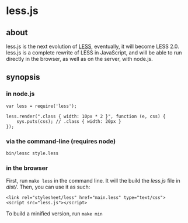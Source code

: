 less.js
=======

about
-----

less.js is the next evolution of [LESS](http://lesscss.org), eventually, it will become LESS 2.0.
less.js is a complete rewrite of LESS in JavaScript, and will be able to run directly in the browser,
as well as on the server, with node.js.

synopsis
--------

### in node.js

    var less = require('less');

    less.render(".class { width: 10px * 2 }", function (e, css) {
        sys.puts(css); // .class { width: 20px }
    });

### via the command-line (requires node)

    bin/lessc style.less

### in the browser

First, run `make less` in the command line. It will the build the *less.js* file in *dist/*.
Then, you can use it as such:

    <link rel="stylesheet/less" href="main.less" type="text/css">
    <script src="less.js"></script>

To build a minified version, run `make min`
